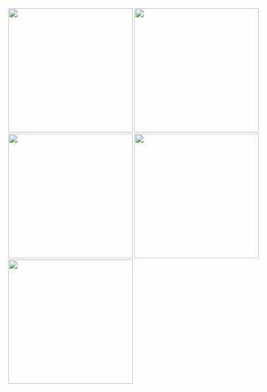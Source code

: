   <img src="https://github.com/user-attachments/assets/022751cf-81ec-4191-9d05-27bfab7c8a2b" width="250" />
  <img src="https://github.com/user-attachments/assets/fc8d1f07-6dec-4c7f-b6a9-0b815a41b0c4" width="250" />
  <img src="https://github.com/user-attachments/assets/e94094ef-e04c-4b66-b396-3135ed0db43f" width="250" />
  <img src="https://github.com/user-attachments/assets/884266ef-9b0a-4da6-a3c4-22f6415ee7f8" width="250" />
  <img src="https://github.com/user-attachments/assets/a29bd2e9-d4fa-4bc8-a05e-a987171a7969" width="250" />
